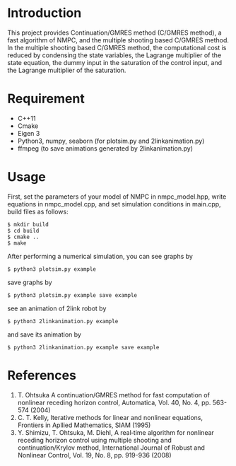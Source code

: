 # Introduction
This project provides Continuation/GMRES method (C/GMRES method), a fast algorithm of NMPC, and the multiple shooting based C/GMRES method. In the multiple shooting based C/GMRES method, the computational cost is reduced by condensing the state variables, the Lagrange multiplier of the state equation, the dummy input in the saturation of the control input, and the Lagrange multiplier of the saturation.


# Requirement
- C++11
- Cmake
- Eigen 3
- Python3, numpy, seaborn (for plotsim.py and 2linkanimation.py)
- ffmpeg (to save animations generated by 2linkanimation.py)


# Usage
First, set the parameters of your model of NMPC in nmpc_model.hpp, write equations in nmpc_model.cpp, and set simulation conditions in main.cpp, build files as follows:

```
$ mkdir build
$ cd build
$ cmake ..
$ make
```


After performing a numerical simulation, you can see graphs by

```
$ python3 plotsim.py example
```

save graphs by

```
$ python3 plotsim.py example save example
```

see an animation of 2link robot by

```
$ python3 2linkanimation.py example
```

and save its animation by

```
$ python3 2linkanimation.py example save example
```



# References
1. T. Ohtsuka A continuation/GMRES method for fast computation of nonlinear receding horizon control, Automatica, Vol. 40, No. 4, pp. 563-574 (2004)
2. C. T. Kelly, Iterative methods for linear and nonlinear equations, Frontiers in Apllied Mathematics, SIAM (1995)
3. Y. Shimizu, T. Ohtsuka, M. Diehl, A real‐time algorithm for nonlinear receding horizon control using multiple shooting and continuation/Krylov method, International Journal of Robust and Nonlinear Control, Vol. 19, No. 8, pp. 919-936 (2008)
